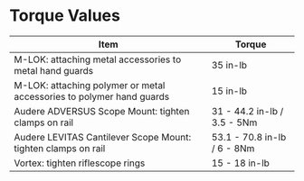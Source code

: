 # Torque Values

| Item | Torque |
| ---- | ------ |
| M-LOK: attaching metal accessories to metal hand guards | 35 in-lb |
| M-LOK: attaching polymer or metal accessories to polymer hand guards | 15 in-lb |
| Audere ADVERSUS Scope Mount: tighten clamps on rail | 31 - 44.2 in-lb / 3.5 - 5Nm |
| Audere LEVITAS Cantilever Scope Mount: tighten clamps on rail | 53.1 - 70.8 in-lb / 6 - 8Nm |
| Vortex: tighten riflescope rings | 15 - 18 in-lb |
